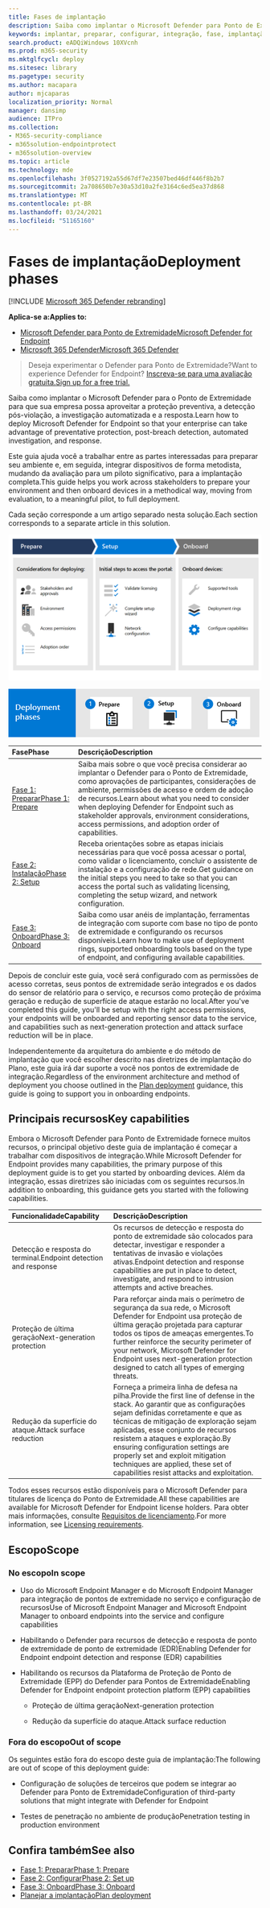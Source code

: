 ```yaml
---
title: Fases de implantação
description: Saiba como implantar o Microsoft Defender para Ponto de Extremidade preparando, configurando e integrando pontos de extremidade para esse serviço
keywords: implantar, preparar, configurar, integração, fase, implantação, implantação, adoção, configuração
search.product: eADQiWindows 10XVcnh
ms.prod: m365-security
ms.mktglfcycl: deploy
ms.sitesec: library
ms.pagetype: security
ms.author: macapara
author: mjcaparas
localization_priority: Normal
manager: dansimp
audience: ITPro
ms.collection:
- M365-security-compliance
- m365solution-endpointprotect
- m365solution-overview
ms.topic: article
ms.technology: mde
ms.openlocfilehash: 3f0527192a55d67df7e23507bed46df446f8b2b7
ms.sourcegitcommit: 2a708650b7e30a53d10a2fe3164c6ed5ea37d868
ms.translationtype: MT
ms.contentlocale: pt-BR
ms.lasthandoff: 03/24/2021
ms.locfileid: "51165160"
---
```

# <a name="deployment-phases"></a><span data-ttu-id="78f06-104">Fases de implantação</span><span class="sxs-lookup"><span data-stu-id="78f06-104">Deployment phases</span></span>

[!INCLUDE [Microsoft 365 Defender rebranding](../../includes/microsoft-defender.md)]

<span data-ttu-id="78f06-105">**Aplica-se a:**</span><span class="sxs-lookup"><span data-stu-id="78f06-105">**Applies to:**</span></span>
- [<span data-ttu-id="78f06-106">Microsoft Defender para Ponto de Extremidade</span><span class="sxs-lookup"><span data-stu-id="78f06-106">Microsoft Defender for Endpoint</span></span>](https://go.microsoft.com/fwlink/p/?linkid=2154037)
- [<span data-ttu-id="78f06-107">Microsoft 365 Defender</span><span class="sxs-lookup"><span data-stu-id="78f06-107">Microsoft 365 Defender</span></span>](https://go.microsoft.com/fwlink/?linkid=2118804)

><span data-ttu-id="78f06-108">Deseja experimentar o Defender para Ponto de Extremidade?</span><span class="sxs-lookup"><span data-stu-id="78f06-108">Want to experience Defender for Endpoint?</span></span> [<span data-ttu-id="78f06-109">Inscreva-se para uma avaliação gratuita.</span><span class="sxs-lookup"><span data-stu-id="78f06-109">Sign up for a free trial.</span></span>](https://www.microsoft.com/microsoft-365/windows/microsoft-defender-atp?ocid=docs-wdatp-assignaccess-abovefoldlink)

<span data-ttu-id="78f06-110">Saiba como implantar o Microsoft Defender para o Ponto de Extremidade para que sua empresa possa aproveitar a proteção preventiva, a detecção pós-violação, a investigação automatizada e a resposta.</span><span class="sxs-lookup"><span data-stu-id="78f06-110">Learn how to deploy Microsoft Defender for Endpoint so that your enterprise can take advantage of preventative protection, post-breach detection, automated investigation, and response.</span></span> 


<span data-ttu-id="78f06-111">Este guia ajuda você a trabalhar entre as partes interessadas para preparar seu ambiente e, em seguida, integrar dispositivos de forma metodista, mudando da avaliação para um piloto significativo, para a implantação completa.</span><span class="sxs-lookup"><span data-stu-id="78f06-111">This guide helps you work across stakeholders to prepare your environment and then onboard devices in a methodical way, moving from evaluation, to a meaningful pilot, to full deployment.</span></span>

<span data-ttu-id="78f06-112">Cada seção corresponde a um artigo separado nesta solução.</span><span class="sxs-lookup"><span data-stu-id="78f06-112">Each section corresponds to a separate article in this solution.</span></span>

![Imagem das fases de implantação com detalhes da tabela](images/deployment-guide-phases.png)


![Resumo das fases de implantação: preparar, configurar, integração](images/phase-diagrams/deployment-phases.png)

|<span data-ttu-id="78f06-115">Fase</span><span class="sxs-lookup"><span data-stu-id="78f06-115">Phase</span></span> | <span data-ttu-id="78f06-116">Descrição</span><span class="sxs-lookup"><span data-stu-id="78f06-116">Description</span></span> | 
|:-------|:-----|
| [<span data-ttu-id="78f06-117">Fase 1: Preparar</span><span class="sxs-lookup"><span data-stu-id="78f06-117">Phase 1: Prepare</span></span>](prepare-deployment.md)| <span data-ttu-id="78f06-118">Saiba mais sobre o que você precisa considerar ao implantar o Defender para o Ponto de Extremidade, como aprovações de participantes, considerações de ambiente, permissões de acesso e ordem de adoção de recursos.</span><span class="sxs-lookup"><span data-stu-id="78f06-118">Learn about what you need to consider when deploying Defender for Endpoint such as stakeholder approvals, environment considerations, access permissions, and adoption order of capabilities.</span></span> 
| [<span data-ttu-id="78f06-119">Fase 2: Instalação</span><span class="sxs-lookup"><span data-stu-id="78f06-119">Phase 2: Setup</span></span>](production-deployment.md)|  <span data-ttu-id="78f06-120">Receba orientações sobre as etapas iniciais necessárias para que você possa acessar o portal, como validar o licenciamento, concluir o assistente de instalação e a configuração de rede.</span><span class="sxs-lookup"><span data-stu-id="78f06-120">Get guidance on the initial steps you need to take so that you can access the portal such as validating licensing, completing the setup wizard, and network configuration.</span></span> 
| [<span data-ttu-id="78f06-121">Fase 3: Onboard</span><span class="sxs-lookup"><span data-stu-id="78f06-121">Phase 3: Onboard</span></span>](onboarding.md) | <span data-ttu-id="78f06-122">Saiba como usar anéis de implantação, ferramentas de integração com suporte com base no tipo de ponto de extremidade e configurando os recursos disponíveis.</span><span class="sxs-lookup"><span data-stu-id="78f06-122">Learn how to make use of deployment rings, supported onboarding tools based on the type of endpoint, and configuring available capabilities.</span></span> 


<span data-ttu-id="78f06-123">Depois de concluir este guia, você será configurado com as permissões de acesso corretas, seus pontos de extremidade serão integrados e os dados do sensor de relatório para o serviço, e recursos como proteção de próxima geração e redução de superfície de ataque estarão no local.</span><span class="sxs-lookup"><span data-stu-id="78f06-123">After you've completed this guide, you'll be setup with the right access permissions, your endpoints will be onboarded and reporting sensor data to the service, and capabilities such as next-generation protection and attack surface reduction will be in place.</span></span>



<span data-ttu-id="78f06-124">Independentemente da arquitetura do ambiente e do [](deployment-strategy.md) método de implantação que você escolher descrito nas diretrizes de implantação do Plano, este guia irá dar suporte a você nos pontos de extremidade de integração.</span><span class="sxs-lookup"><span data-stu-id="78f06-124">Regardless of the environment architecture and method of deployment you choose outlined in the [Plan deployment](deployment-strategy.md) guidance, this guide is going to support you in onboarding endpoints.</span></span> 








## <a name="key-capabilities"></a><span data-ttu-id="78f06-125">Principais recursos</span><span class="sxs-lookup"><span data-stu-id="78f06-125">Key capabilities</span></span>

<span data-ttu-id="78f06-126">Embora o Microsoft Defender para Ponto de Extremidade fornece muitos recursos, o principal objetivo deste guia de implantação é começar a trabalhar com dispositivos de integração.</span><span class="sxs-lookup"><span data-stu-id="78f06-126">While Microsoft Defender for Endpoint provides many capabilities, the primary purpose of this deployment guide is to get you started by onboarding devices.</span></span> <span data-ttu-id="78f06-127">Além da integração, essas diretrizes são iniciadas com os seguintes recursos.</span><span class="sxs-lookup"><span data-stu-id="78f06-127">In addition to onboarding, this guidance gets you started with the following capabilities.</span></span>



<span data-ttu-id="78f06-128">Funcionalidade</span><span class="sxs-lookup"><span data-stu-id="78f06-128">Capability</span></span> | <span data-ttu-id="78f06-129">Descrição</span><span class="sxs-lookup"><span data-stu-id="78f06-129">Description</span></span> 
:---|:---
<span data-ttu-id="78f06-130">Detecção e resposta do terminal.</span><span class="sxs-lookup"><span data-stu-id="78f06-130">Endpoint detection and response</span></span> | <span data-ttu-id="78f06-131">Os recursos de detecção e resposta do ponto de extremidade são colocados para detectar, investigar e responder a tentativas de invasão e violações ativas.</span><span class="sxs-lookup"><span data-stu-id="78f06-131">Endpoint detection and response capabilities are put in place to detect, investigate, and respond to intrusion attempts and active breaches.</span></span>
<span data-ttu-id="78f06-132">Proteção de última geração</span><span class="sxs-lookup"><span data-stu-id="78f06-132">Next-generation protection</span></span> | <span data-ttu-id="78f06-133">Para reforçar ainda mais o perímetro de segurança da sua rede, o Microsoft Defender for Endpoint usa proteção de última geração projetada para capturar todos os tipos de ameaças emergentes.</span><span class="sxs-lookup"><span data-stu-id="78f06-133">To further reinforce the security perimeter of your network, Microsoft Defender for Endpoint uses next-generation protection designed to catch all types of emerging threats.</span></span>
<span data-ttu-id="78f06-134">Redução da superfície do ataque.</span><span class="sxs-lookup"><span data-stu-id="78f06-134">Attack surface reduction</span></span> |  <span data-ttu-id="78f06-135">Forneça a primeira linha de defesa na pilha.</span><span class="sxs-lookup"><span data-stu-id="78f06-135">Provide the first line of defense in the stack.</span></span> <span data-ttu-id="78f06-136">Ao garantir que as configurações sejam definidas corretamente e que as técnicas de mitigação de exploração sejam aplicadas, esse conjunto de recursos resistem a ataques e exploração.</span><span class="sxs-lookup"><span data-stu-id="78f06-136">By ensuring configuration settings are properly set and exploit mitigation techniques are applied, these set of capabilities resist attacks and exploitation.</span></span>

<span data-ttu-id="78f06-137">Todos esses recursos estão disponíveis para o Microsoft Defender para titulares de licença do Ponto de Extremidade.</span><span class="sxs-lookup"><span data-stu-id="78f06-137">All these capabilities are available for Microsoft Defender for Endpoint license holders.</span></span> <span data-ttu-id="78f06-138">Para obter mais informações, consulte [Requisitos de licenciamento](minimum-requirements.md#licensing-requirements).</span><span class="sxs-lookup"><span data-stu-id="78f06-138">For more information, see [Licensing requirements](minimum-requirements.md#licensing-requirements).</span></span>

## <a name="scope"></a><span data-ttu-id="78f06-139">Escopo</span><span class="sxs-lookup"><span data-stu-id="78f06-139">Scope</span></span>

### <a name="in-scope"></a><span data-ttu-id="78f06-140">No escopo</span><span class="sxs-lookup"><span data-stu-id="78f06-140">In scope</span></span>

-   <span data-ttu-id="78f06-141">Uso do Microsoft Endpoint Manager e do Microsoft Endpoint Manager para integração de pontos de extremidade no serviço e configuração de recursos</span><span class="sxs-lookup"><span data-stu-id="78f06-141">Use of Microsoft Endpoint Manager and Microsoft Endpoint Manager to onboard endpoints into the service and configure capabilities</span></span>

-   <span data-ttu-id="78f06-142">Habilitando o Defender para recursos de detecção e resposta de ponto de extremidade de ponto de extremidade (EDR)</span><span class="sxs-lookup"><span data-stu-id="78f06-142">Enabling Defender for Endpoint endpoint detection and response (EDR)  capabilities</span></span>

-   <span data-ttu-id="78f06-143">Habilitando os recursos da Plataforma de Proteção de Ponto de Extremidade (EPP) do Defender para Pontos de Extremidade</span><span class="sxs-lookup"><span data-stu-id="78f06-143">Enabling Defender for Endpoint endpoint protection platform (EPP) capabilities</span></span>

    -   <span data-ttu-id="78f06-144">Proteção de última geração</span><span class="sxs-lookup"><span data-stu-id="78f06-144">Next-generation protection</span></span>

    -   <span data-ttu-id="78f06-145">Redução da superfície do ataque.</span><span class="sxs-lookup"><span data-stu-id="78f06-145">Attack surface reduction</span></span>


### <a name="out-of-scope"></a><span data-ttu-id="78f06-146">Fora do escopo</span><span class="sxs-lookup"><span data-stu-id="78f06-146">Out of scope</span></span>

<span data-ttu-id="78f06-147">Os seguintes estão fora do escopo deste guia de implantação:</span><span class="sxs-lookup"><span data-stu-id="78f06-147">The following are out of scope of this deployment guide:</span></span>

-   <span data-ttu-id="78f06-148">Configuração de soluções de terceiros que podem se integrar ao Defender para Ponto de Extremidade</span><span class="sxs-lookup"><span data-stu-id="78f06-148">Configuration of third-party solutions that might integrate with Defender for Endpoint</span></span>

-   <span data-ttu-id="78f06-149">Testes de penetração no ambiente de produção</span><span class="sxs-lookup"><span data-stu-id="78f06-149">Penetration testing in production environment</span></span>




## <a name="see-also"></a><span data-ttu-id="78f06-150">Confira também</span><span class="sxs-lookup"><span data-stu-id="78f06-150">See also</span></span>
- [<span data-ttu-id="78f06-151">Fase 1: Preparar</span><span class="sxs-lookup"><span data-stu-id="78f06-151">Phase 1: Prepare</span></span>](prepare-deployment.md)
- [<span data-ttu-id="78f06-152">Fase 2: Configurar</span><span class="sxs-lookup"><span data-stu-id="78f06-152">Phase 2: Set up</span></span>](production-deployment.md)
- [<span data-ttu-id="78f06-153">Fase 3: Onboard</span><span class="sxs-lookup"><span data-stu-id="78f06-153">Phase 3: Onboard</span></span>](onboarding.md)
- [<span data-ttu-id="78f06-154">Planejar a implantação</span><span class="sxs-lookup"><span data-stu-id="78f06-154">Plan deployment</span></span>](deployment-strategy.md)
